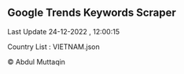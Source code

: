 

## Google Trends Keywords Scraper 
 
Last Update 24-12-2022 , 12:00:15

Country List :
VIETNAM.json



© Abdul Muttaqin 
